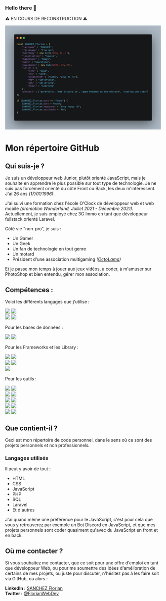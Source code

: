 ### Hello there 👋

⚠️ EN COURS DE RECONSTRUCTION ⚠️

![Cover](https://github.com/SANCHEZFlorian/SANCHEZFlorian/blob/main/img/carbon.png)
# Mon répertoire GitHub

## Qui suis-je ? 
Je suis un développeur web Junior, plutôt orienté JavaScript, mais je souhaite en apprendre le plus possible sur tout type de technologie. Je ne suis pas forcément orienté du côté Front ou Back, les deux m'intéressent.  
J'ai 26 ans _(17/01/1996)_.  

J'ai suivi une formation chez l'école O'Clock de développeur web et web mobile _(promotion Wonderland, Juillet 2021 - Décembre 2021)_.
Actuellement, je suis employé chez 3G Immo en tant que développeur fullstack orienté Laravel.

Côté vie "non-pro", je suis : 
- Un Gamer
- Un Geek
- Un fan de technologie en tout genre
- Un motard
- Président d'une association multigaming _([OctoLama](https://twitter.com/OctoLama))_

Et je passe mon temps à jouer aux jeux vidéos, à coder, à m'amuser sur PhotoShop et bien entendu, gérer mon association.

## Compétences : 
Voici les différents langages que j'utilise :

<img src="https://img.shields.io/badge/HTML5-E34F26?style=for-the-badge&logo=html5&logoColor=white" /> <img src="https://img.shields.io/badge/CSS3-1572B6?style=for-the-badge&logo=css3&logoColor=white" />  
<img src="https://img.shields.io/badge/JavaScript-323330?style=for-the-badge&logo=javascript&logoColor=F7DF1E" /> <img src="https://img.shields.io/badge/PHP-777BB4?style=for-the-badge&logo=php&logoColor=white"/>


Pour les bases de données : 

<img src="https://img.shields.io/badge/MySQL-005C84?style=for-the-badge&logo=mysql&logoColor=white"/> <img src="https://img.shields.io/badge/MongoDB-4EA94B?style=for-the-badge&logo=mongodb&logoColor=white"/>


Pour les Frameworks et les Library :

<img src="https://img.shields.io/badge/React-20232A?style=for-the-badge&logo=react&logoColor=61DAFB"/> <img src="https://img.shields.io/badge/Vue.js-35495E?style=for-the-badge&logo=vuedotjs&logoColor=4FC08D"/>  
<img src="https://img.shields.io/badge/npm-CB3837?style=for-the-badge&logo=npm&logoColor=white"/> <img src="https://img.shields.io/badge/Node.js-339933?style=for-the-badge&logo=nodedotjs&logoColor=white"/>  
<img src="https://img.shields.io/badge/Laravel-FF2D20?style=for-the-badge&logo=laravel&logoColor=white"/>


Pour les outils :

<img src="https://img.shields.io/badge/GitHub-100000?style=for-the-badge&logo=github&logoColor=white"/> <img src="https://img.shields.io/badge/GIT-E44C30?style=for-the-badge&logo=git&logoColor=white"/>  
<img src="https://img.shields.io/badge/mac%20os-000000?style=for-the-badge&logo=apple&logoColor=white"/> <img src="https://img.shields.io/badge/Windows-0078D6?style=for-the-badge&logo=windows&logoColor=white"/>  
<img src="https://img.shields.io/badge/Discord-5865F2?style=for-the-badge&logo=discord&logoColor=white"/> <img src="https://img.shields.io/badge/Slack-4A154B?style=for-the-badge&logo=slack&logoColor=white"/>  
<img src="https://img.shields.io/badge/Laragon-0E83CD?style=for-the-badge&logo=Laragon&logoColor=white"/> <img src="https://img.shields.io/badge/Xampp-F37623?style=for-the-badge&logo=xampp&logoColor=white"/>  
<img src="https://img.shields.io/badge/Postman-FF6C37?style=for-the-badge&logo=Postman&logoColor=white"/> <img src="https://img.shields.io/badge/VSCode-0078D4?style=for-the-badge&logo=visual%20studio%20code&logoColor=white"/>  

<!-- <img src="" /> -->

## Que contient-il ? 
Ceci est mon répertoire de code personnel, dans le sens où ce sont des projets personnels et non professionnels.

### Langages utilisés
Il peut y avoir de tout :
* HTML
* CSS
* JavaScript
* PHP
* SQL
* Laravel
* Et d'autres 
  
J'ai quand même une préférence pour le JavaScript, c'est pour cela que vous y retrouverez par exemple un Bot Discord en JavaScript, et que mes projets personnels sont coder quasiment qu'avec du JavaScript en front et en back. 

## Où me contacter ?
Si vous souhaitez me contacter, que ce soit pour une offre d'emploi en tant que développeur Web, ou pour me soumettre des idées d'amélioration de certains de mes projets, ou juste pour discuter, n'hésitez pas à les faire soit via GitHub, ou alors :  

__LinkedIn :__ [SANCHEZ Florian](https://www.linkedin.com/in/sanchez-florian/)  
__Twitter :__ [@FlorianWebDev](https://twitter.com/FlorianWebDev)  
